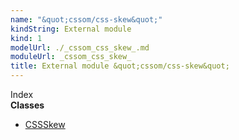 ```yaml
---
name: "&quot;cssom/css-skew&quot;"
kindString: External module
kind: 1
modelUrl: ./_cssom_css_skew_.md
moduleUrl: _cssom_css_skew_
title: External module &quot;cssom/css-skew&quot;
---
```








<section >
<div class="lead pb-2">Index</div>
<section class="tsd-panel tsd-index-panel">
<div class="tsd-index-content">
<section class="tsd-index-section ">
<strong>Classes</strong>
<ul>
<li class="tsd-kind-class tsd-parent-kind-external-module"><a href="../_cssom_css_skew_.cssskew/" class="tsd-kind-icon">CSSSkew</a></li>
</ul>
</section>
</div>
</section>
</section>
